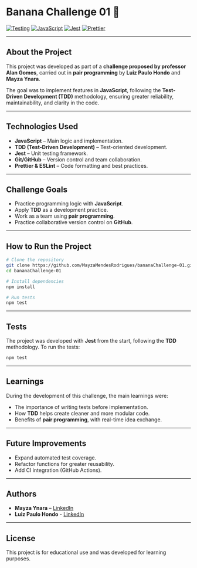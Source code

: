 # Banana Challenge 01 🍌

[![Testing](https://img.shields.io/badge/Testing-TDD-blue)](https://en.wikipedia.org/wiki/Test-driven_development)
[![JavaScript](https://img.shields.io/badge/JavaScript-F7DF1E?logo=javascript\&logoColor=black)](https://developer.mozilla.org/en-US/docs/Web/JavaScript)
[![Jest](https://img.shields.io/badge/Jest-C21325?logo=jest\&logoColor=white)](https://jestjs.io/)
[![Prettier](https://img.shields.io/badge/Prettier-F7B93E?logo=prettier\&logoColor=white)](https://prettier.io/)

---

## About the Project

This project was developed as part of a **challenge proposed by professor Alan Gomes**, carried out in **pair programming** by **Luiz Paulo Hondo** and **Mayza Ynara**.

The goal was to implement features in **JavaScript**, following the **Test-Driven Development (TDD)** methodology, ensuring greater reliability, maintainability, and clarity in the code.

---

## Technologies Used

* **JavaScript** – Main logic and implementation.
* **TDD (Test-Driven Development)** – Test-oriented development.
* **Jest** – Unit testing framework.
* **Git/GitHub** – Version control and team collaboration.
* **Prettier & ESLint** – Code formatting and best practices.

---

## Challenge Goals

* Practice programming logic with **JavaScript**.
* Apply **TDD** as a development practice.
* Work as a team using **pair programming**.
* Practice collaborative version control on **GitHub**.

---

## How to Run the Project

```bash
# Clone the repository
git clone https://github.com/MayzaMendesRodrigues/bananaChallenge-01.git
cd bananaChallenge-01

# Install dependencies
npm install

# Run tests
npm test
```

---

## Tests

The project was developed with **Jest** from the start, following the **TDD** methodology.
To run the tests:

```bash
npm test
```

---

## Learnings

During the development of this challenge, the main learnings were:

* The importance of writing tests before implementation.
* How **TDD** helps create cleaner and more modular code.
* Benefits of **pair programming**, with real-time idea exchange.

---

## Future Improvements

* Expand automated test coverage.
* Refactor functions for greater reusability.
* Add CI integration (GitHub Actions).

---

## Authors

* **Mayza Ynara** – [LinkedIn](https://linkedin.com/in/mayza-ynara-mendes-rodrigues)
* **Luiz Paulo Hondo** - [LinkedIn](https://www.linkedin.com/in/luiz-hondo-93bb6112a/)

---

## License

This project is for educational use and was developed for learning purposes.




